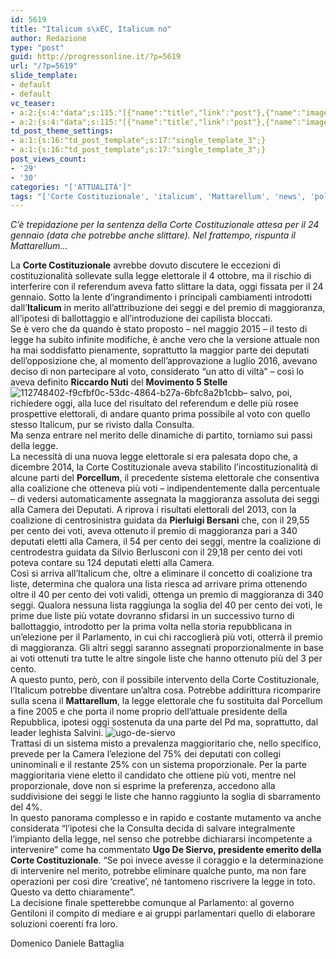```yaml
---
id: 5619
title: "Italicum s\xEC, Italicum no"
author: Redazione
type: "post"
guid: http://progressonline.it/?p=5619
url: "/?p=5619"
slide_template:
- default
- default
vc_teaser:
- a:2:{s:4:"data";s:115:"[{"name":"title","link":"post"},{"name":"image","image":"featured","link":"none"},{"name":"text","mode":"excerpt"}]";s:7:"bgcolor";s:0:"";}
- a:2:{s:4:"data";s:115:"[{"name":"title","link":"post"},{"name":"image","image":"featured","link":"none"},{"name":"text","mode":"excerpt"}]";s:7:"bgcolor";s:0:"";}
td_post_theme_settings:
- a:1:{s:16:"td_post_template";s:17:"single_template_3";}
- a:1:{s:16:"td_post_template";s:17:"single_template_3";}
post_views_count:
- '29'
- '30'
categories: "['ATTUALITÀ']"
tags: "['Corte Costituzionale', 'italicum', 'Mattarellum', 'news', 'politica italiana', 'Porcellum', 'Riccardo Nuti', 'Ugo De Siervo']"
---
```


*C’è trepidazione per la sentenza della Corte Costituzionale attesa per il 24 gennaio (data che potrebbe anche slittare). Nel frattempo, rispunta il Mattarellum…*

La **Corte Costituzionale** avrebbe dovuto discutere le eccezioni di costituzionalità sollevate sulla legge elettorale il 4 ottobre, ma il rischio di interferire con il referendum aveva fatto slittare la data, oggi fissata per il 24 gennaio. Sotto la lente d’ingrandimento i principali cambiamenti introdotti dall’**Italicum** in merito all’attribuzione dei seggi e del premio di maggioranza, all’ipotesi di ballottaggio e all’introduzione dei capilista bloccati.  
Se è vero che da quando è stato proposto – nel maggio 2015 – il testo di legge ha subito infinite modifiche, è anche vero che la versione attuale non ha mai soddisfatto pienamente, soprattutto la maggior parte dei deputati dell’opposizione che, al momento dell’approvazione a luglio 2016, avevano deciso di non partecipare al voto, considerato “un atto di viltà” – così lo aveva definito **Riccardo Nuti** del **Movimento 5 Stelle** ![112748402-f9cfbf0c-53dc-4864-b27a-6bfc8a2b1cbb](https://progressonline.it/wp-content/uploads/2017/01/112748402-f9cfbf0c-53dc-4864-b27a-6bfc8a2b1cbb-300x169.jpg)– salvo, poi, richiedere oggi, alla luce del risultato del referendum e delle più rosee prospettive elettorali, di andare quanto prima possibile al voto con quello stesso Italicum, pur se rivisto dalla Consulta.  
Ma senza entrare nel merito delle dinamiche di partito, torniamo sui passi della legge.  
La necessità di una nuova legge elettorale si era palesata dopo che, a dicembre 2014, la Corte Costituzionale aveva stabilito l’incostituzionalità di alcune parti del **Porcellum**, il precedente sistema elettorale che consentiva alla coalizione che otteneva più voti – indipendentemente dalla percentuale – di vedersi automaticamente assegnata la maggioranza assoluta dei seggi alla Camera dei Deputati. A riprova i risultati elettorali del 2013, con la coalizione di centrosinistra guidata da **Pierluigi Bersani** che, con il 29,55 per cento dei voti, aveva ottenuto il premio di maggioranza pari a 340 deputati eletti alla Camera, il 54 per cento dei seggi, mentre la coalizione di centrodestra guidata da Silvio Berlusconi con il 29,18 per cento dei voti poteva contare su 124 deputati eletti alla Camera.  
Così si arriva all’Italicum che, oltre a eliminare il concetto di coalizione tra liste, determina che qualora una lista riesca ad arrivare prima ottenendo oltre il 40 per cento dei voti validi, ottenga un premio di maggioranza di 340 seggi. Qualora nessuna lista raggiunga la soglia del 40 per cento dei voti, le prime due liste più votate dovranno sfidarsi in un successivo turno di ballottaggio, introdotto per la prima volta nella storia repubblicana in un’elezione per il Parlamento, in cui chi raccoglierà più voti, otterrà il premio di maggioranza. Gli altri seggi saranno assegnati proporzionalmente in base ai voti ottenuti tra tutte le altre singole liste che hanno ottenuto più del 3 per cento.  
A questo punto, però, con il possibile intervento della Corte Costituzionale, l’Italicum potrebbe diventare un’altra cosa. Potrebbe addirittura ricomparire sulla scena il **Mattarellum**, la legge elettorale che fu sostituita dal Porcellum a fine 2005 e che porta il nome proprio dell’attuale presidente della Repubblica, ipotesi oggi sostenuta da una parte del Pd ma, soprattutto, dal leader leghista Salvini. ![ugo-de-siervo](https://progressonline.it/wp-content/uploads/2017/01/ugo-de-siervo-300x225.jpg)  
Trattasi di un sistema misto a prevalenza maggioritario che, nello specifico, prevede per la Camera l’elezione del 75% dei deputati con collegi uninominali e il restante 25% con un sistema proporzionale. Per la parte maggioritaria viene eletto il candidato che ottiene più voti, mentre nel proporzionale, dove non si esprime la preferenza, accedono alla suddivisione dei seggi le liste che hanno raggiunto la soglia di sbarramento del 4%.  
In questo panorama complesso e in rapido e costante mutamento va anche considerata “l’ipotesi che la Consulta decida di salvare integralmente l’impianto della legge, nel senso che potrebbe dichiararsi incompetente a intervenire” come ha commentato **Ugo De Siervo, presidente emerito della Corte Costituzionale**. “Se poi invece avesse il coraggio e la determinazione di intervenire nel merito, potrebbe eliminare qualche punto, ma non fare operazioni per così dire ‘creative’, né tantomeno riscrivere la legge in toto. Questo va detto chiaramente”.  
La decisione finale spetterebbe comunque al Parlamento: al governo Gentiloni il compito di mediare e ai gruppi parlamentari quello di elaborare soluzioni coerenti fra loro.

Domenico Daniele Battaglia